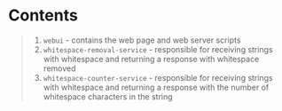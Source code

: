 # Contents
> 1. `webui` - contains the web page and web server scripts
> 2. `whitespace-removal-service` - responsible for receiving strings with whitespace and returning a response with whitespace removed
> 3. `whitespace-counter-service` - responsible for receiving strings with whitespace and returning a response with the number of whitespace characters in the string 